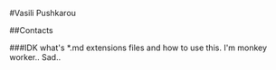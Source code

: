 #Vasili Pushkarou


##Contacts

###IDK what's *.md extensions files and how to use this. I'm monkey worker.. Sad..
